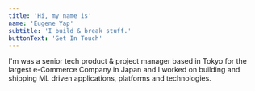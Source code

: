 ```yaml
---
title: 'Hi, my name is'
name: 'Eugene Yap'
subtitle: 'I build & break stuff.'
buttonText: 'Get In Touch'
---
```


I'm was a senior tech product & project manager based in Tokyo for the largest e-Commerce Company in Japan and I worked on building and shipping ML driven applications, platforms and technologies.

<!--- SECTION COMPLETED!>
